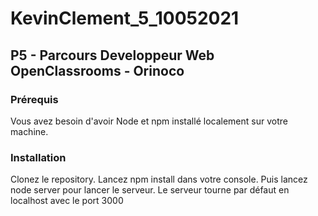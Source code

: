 # KevinClement_5_10052021
## P5 - Parcours Developpeur Web OpenClassrooms - Orinoco

### Prérequis
Vous avez besoin d'avoir Node et npm installé localement sur votre machine.

### Installation
Clonez le repository. Lancez npm install dans votre console. Puis lancez node server pour lancer le serveur. Le serveur tourne par défaut en localhost avec le port 3000 
